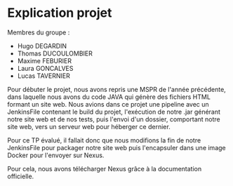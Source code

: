 # Explication projet
Membres du groupe : 
- Hugo DEGARDIN
- Thomas DUCOULOMBIER
- Maxime FEBURIER
- Laura GONCALVES
- Lucas TAVERNIER

Pour débuter le projet, nous avons repris une MSPR de l'année précédente, dans laquelle nous avons du code JAVA qui génère des fichiers HTML formant un site web.
Nous avions dans ce projet une pipeline avec un JenkinsFile contenant le build du projet, l'exécution de notre .jar générant notre site web et de nos tests, puis l'envoi d'un dossier, comportant notre site web, vers un serveur web pour héberger ce dernier.

Pour ce TP évalué, il fallait donc que nous modifions la fin de notre JenkinsFile pour packager notre site web puis l'encapsuler dans une image Docker pour l'envoyer sur Nexus.

Pour cela, nous avons télécharger Nexus grâce à la documentation officielle.
